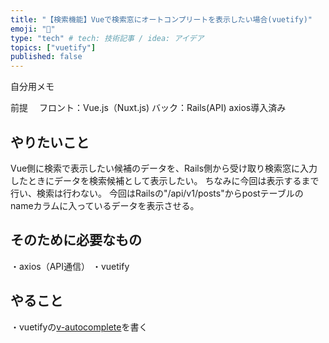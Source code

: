 ```yaml
---
title: "【検索機能】Vueで検索窓にオートコンプリートを表示したい場合(vuetify)"
emoji: "🎉"
type: "tech" # tech: 技術記事 / idea: アイデア
topics: ["vuetify"]
published: false
---
```


自分用メモ

前提　
フロント：Vue.js（Nuxt.js)
バック：Rails(API) 
axios導入済み

## やりたいこと

Vue側に検索で表示したい候補のデータを、Rails側から受け取り検索窓に入力したときにデータを検索候補として表示したい。
ちなみに今回は表示するまで行い、検索は行わない。
今回はRailsの"/api/v1/posts"からpostテーブルのnameカラムに入っているデータを表示させる。

## そのために必要なもの

・axios（API通信）
・vuetify

## やること

・vuetifyの[v-autocomplete](https://vuetifyjs.com/en/components/autocompletes/)を書く<template>
・dataのなかに表示したいデータを格納する配列を作る<script>
・axiosでRails側からデータをgetメソッドで取得<script>

```
<template>
 <div>
  <v-autocomplete
   v-model="value"
   :items="spots"
   item-text="name"//postsの表示したいカラム
   label="表示したいラベル"
  ></v-autocomplete>
 </div>
</template>
 
 <script>
 
 //axiosを呼び出す
 import axios from "~/plugins/axios"
 
 export default {
  data () {
   return {
     posts: [],//ここに入っているデータを検索候補で表示(item-text)
     value: null,//入力データを格納
   }
  },
  created() {
  // ユーザーをaxiosで取得
  axios.get("/api/v1/posts").then(res => {
    if (res.data) {
    // 取得したデータをspotsに追加
      this.posts = res.data

    }
  })
 }
 }
</script>
```
